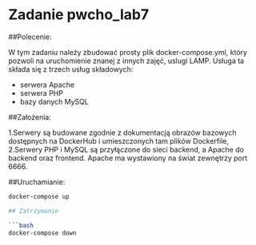 # Zadanie pwcho_lab7

##Polecenie:

W tym zadaniu należy zbudować prosty plik docker-compose.yml, który
pozwoli na uruchomienie znanej z innych zajęć, uslugi LAMP. 
Usługa ta składa się z trzech usług składowych:
- serwera Apache 
- serwera PHP 
- bazy danych MySQL

##Założenia:

1.Serwery są budowane zgodnie z dokumentacją obrazów bazowych dostępnych na
DockerHub i umieszczonych tam plików Dockerfile,
2.Serwery PHP i MySQL są przyłączone do sieci backend, a Apache do backend oraz
frontend. Apache ma wystawiony na świat zewnętrzy port 6666.

##Uruchamianie:

```bash
docker-compose up

## Zatrzymanie 

```bash
docker-compose down
